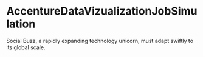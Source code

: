 # AccentureDataVizualizationJobSimulation
Social Buzz, a rapidly expanding technology unicorn, must adapt swiftly to its global scale.
